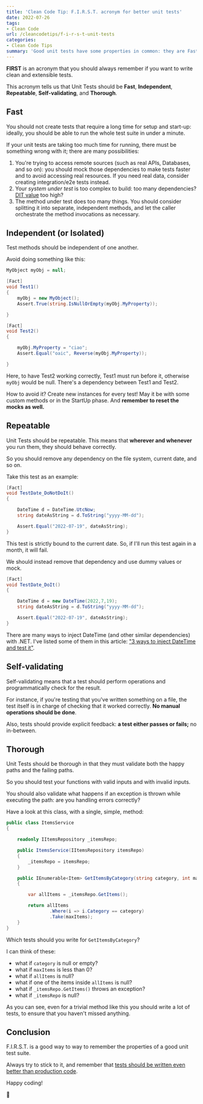 ```yaml
---
title: 'Clean Code Tip: F.I.R.S.T. acronym for better unit tests'
date: 2022-07-26
tags:
- Clean Code
url: /cleancodetips/f-i-r-s-t-unit-tests
categories:
- Clean Code Tips
summary: 'Good unit tests have some properties in common: they are Fast, Independent, Repeatable, Self-validating, and Thorough. In a word: FIRST!'
---
```


**FIRST** is an acronym that you should always remember if you want to write clean and extensible tests.

This acronym tells us that Unit Tests should be **Fast**, **Independent**, **Repeatable**, **Self-validating**, and **Thorough**.

## Fast

You should not create tests that require a long time for setup and start-up: ideally, you should be able to run the whole test suite in under a minute.

If your unit tests are taking too much time for running, there must be something wrong with it; there are many possibilities:

1. You're trying to access remote sources (such as real APIs, Databases, and so on): you should mock those dependencies to make tests faster and to avoid accessing real resources. If you need real data, consider creating integration/e2e tests instead.
2. Your _system under test_ is too complex to build: too many dependencies? [DIT value](https://www.code4it.dev/blog/measure-maintainability-with-ndepend#depth-of-inheritance-tree-dit) too high?
3. The method under test does too many things. You should consider splitting it into separate, independent methods, and let the caller orchestrate the method invocations as necessary.

## Independent (or Isolated)

Test methods should be independent of one another.

Avoid doing something like this:

```cs
MyObject myObj = null;

[Fact]
void Test1()
{
    myObj = new MyObject();
    Assert.True(string.IsNullOrEmpty(myObj.MyProperty));

}

[Fact]
void Test2()
{

    myObj.MyProperty = "ciao";
    Assert.Equal("oaic", Reverse(myObj.MyProperty));

}
```

Here, to have Test2 working correctly, Test1 must run before it, otherwise `myObj` would be null. There's a dependency between Test1 and Test2.

How to avoid it? Create new instances for every test! May it be with some custom methods or in the StartUp phase. And **remember to reset the mocks as well.**

## Repeatable

Unit Tests should be repeatable. This means that **wherever and whenever** you run them, they should behave correctly.

So you should remove any dependency on the file system, current date, and so on.

Take this test as an example:

```cs
[Fact]
void TestDate_DoNotDoIt()
{

    DateTime d = DateTime.UtcNow;
    string dateAsString = d.ToString("yyyy-MM-dd");

    Assert.Equal("2022-07-19", dateAsString);
}
```

This test is strictly bound to the current date. So, if I'll run this test again in a month, it will fail.

We should instead remove that dependency and use dummy values or mock.

```cs
[Fact]
void TestDate_DoIt()
{

    DateTime d = new DateTime(2022,7,19);
    string dateAsString = d.ToString("yyyy-MM-dd");

    Assert.Equal("2022-07-19", dateAsString);
}
```

There are many ways to inject DateTime (and other similar dependencies) with .NET. I've listed some of them in this article: ["3 ways to inject DateTime and test it"](https://www.code4it.dev/blog/inject-and-test-datetime-dependency).

## Self-validating

Self-validating means that a test should perform operations and programmatically check for the result.

For instance, if you're testing that you've written something on a file, the test itself is in charge of checking that it worked correctly. **No manual operations should be done**.

Also, tests should provide explicit feedback: **a test either passes or fails;** no in-between.

## Thorough

Unit Tests should be thorough in that they must validate both the happy paths and the failing paths.

So you should test your functions with valid inputs and with invalid inputs.

You should also validate what happens if an exception is thrown while executing the path: are you handling errors correctly?

Have a look at this class, with a single, simple, method:

```cs
public class ItemsService
{

    readonly IItemsRepository _itemsRepo;

    public ItemsService(IItemsRepository itemsRepo)
    {
        _itemsRepo = itemsRepo;
    }

    public IEnumerable<Item> GetItemsByCategory(string category, int maxItems)
    {

        var allItems = _itemsRepo.GetItems();

        return allItems
                .Where(i => i.Category == category)
                .Take(maxItems);
    }
}
```

Which tests should you write for `GetItemsByCategory`?

I can think of these:

- what if `category` is null or empty?
- what if `maxItems` is less than 0?
- what if `allItems` is null?
- what if one of the items inside `allItems` is null?
- what if `_itemsRepo.GetItems()` throws an exception?
- what if `_itemsRepo` is null?

As you can see, even for a trivial method like this you should write a lot of tests, to ensure that you haven't missed anything.

## Conclusion

F.I.R.S.T. is a good way to way to remember the properties of a good unit test suite.

Always try to stick to it, and remember that [tests should be written even better than production code](https://www.code4it.dev/cleancodetips/tests-should-be-readable-too).

Happy coding!

🐧
